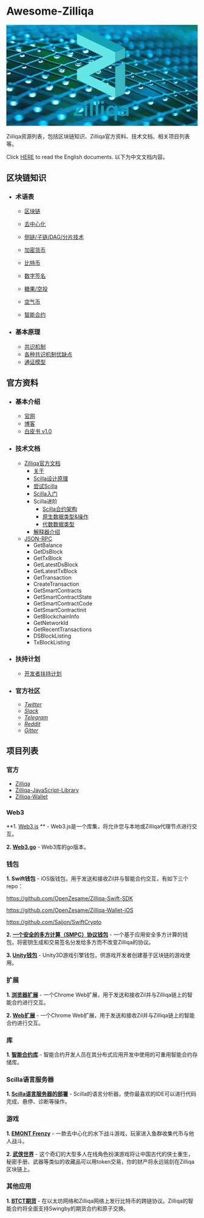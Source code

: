 # Awesome-Zilliqa

![Zilliqa](./img/zilliqa-img.jpeg)



Ziiliqa资源列表，包括区块链知识、Zilliqa官方资料、技术文档、相关项目列表等。

Click [HERE](../README.md) to read the English documents.
以下为中文文档内容。



## 区块链知识

* ### 术语表

  * [区块链](http://www.ruanyifeng.com/blog/2017/12/blockchain-tutorial.html)

  * [去中心化](http://m.sohu.com/a/224866452_100104403?from=groupmessage&isappinstalled=0)

  * [侧链/子链/DAG/分片技术](https://blog.csdn.net/tiandiwuya/article/details/80289380)

  * [加密货币](http://www.ruanyifeng.com/blog/2018/01/cryptocurrency-tutorial.html)

  * [比特币](http://www.ruanyifeng.com/blog/2018/01/bitcoin-tutorial.html)

  * [数字签名](http://www.ruanyifeng.com/blog/2011/08/what_is_a_digital_signature.html)

  * [糖果/空投](https://www.zhihu.com/question/263927879?from=groupmessage&isappinstalled=0)

  * [空气币](https://zhuanlan.zhihu.com/p/34389359?from=groupmessage&isappinstalled=0)

  * [智能合约](https://github.com/EthFans/wiki/wiki/%E6%99%BA%E8%83%BD%E5%90%88%E7%BA%A6)

    

* ### 基本原理

  * [共识机制](https://zhuanlan.zhihu.com/p/32404771)
  * [各种共识机制优缺点](https://blog.csdn.net/omnispace/article/details/80374731)
  * [通证模型](https://www.sohu.com/a/221492990_466937)



## 官方资料

* ### 基本介绍

  * [官网](https://zilliqa.com/)
  * [博客](https://blog.zilliqa.com/@xinshu)
  * [白皮书 v1.0](https://docs.zilliqa.com/whitepaper.pdf)

  

* ### 技术文档

  * [Zilliqa官方文档](https://github.com/FireStack2018/Awesome-Zilliqa/tree/master/Documents/Zilliqa_cn)
    * [关于](./Zilliqa_cn/README.md)
    * [Scilla设计原理](./Zilliqa_cn/Scilla/Scilla设计原理.md)
    * [尝试Scilla](./Zilliqa_cn/Scilla/尝试Scilla.md)
    * [Scilla入门](./Zilliqa_cn/Scilla/Scilla入门.md)
    * Scilla进阶
      - [Scilla合约架构](./Zilliqa_cn/Scilla/Scilla合约架构.md)
      - [原生数据类型&操作](./Zilliqa_cn/Scilla/原生数据类型&操作.md)
      - [代数数据类型](./Zilliqa_cn/Scilla/代数数据类型.md)
    * [解释器介绍](./Zilliqa_cn/Scilla/解释器介绍.md)
  * [JSON-RPC](./JSON-RPC_cn/JSON-RPC_cn.md)
    * GetBalance
    * GetDsBlock
    * GetTxBlock
    * GetLatestDsBlock
    * GetLatestTxBlock
    * GetTransaction
    * CreateTransaction
    * GetSmartContracts
    * GetSmartContractState
    * GetSmartContractCode
    * GetSmartContractinit
    * GetBlockchainInfo
    * GetNetworkId
    * GetRecentTransactions
    * DSBlockListing
    * TxBlockListing

  

* ### 扶持计划

  * [开发者扶持计划](https://blog.zilliqa.com/zilliqa%E7%94%9F%E6%80%81%E6%9E%84%E5%BB%BA%E8%B5%84%E5%8A%A9%E8%AE%A1%E5%88%92-c2ae1745e916)

    

* ### 官方社区
  * [*Twitter*](https://twitter.com/zilliqa)
  * [*Slack*](https://invite.zilliqa.com/)
  * [*Telegram*](https://t.me/zilliqachat)
  * [*Reddit*](https://www.reddit.com/r/zilliqa/)
  * [*Gitter*](https://gitter.im/Zilliqa/ecogrant)



## 项目列表

### 官方

* [Zilliqa](https://github.com/Zilliqa/Zilliqa)
* [Zilliqa-JavaScript-Library](https://github.com/Zilliqa/Zilliqa-JavaScript-Library)
* [Zilliqa-Wallet](https://github.com/Zilliqa/Zilliqa-Wallet) 

### Web3
**1. [Web3.js](https://github.com/FireStack-Lab/webz.js) ** - Web3.js是一个库集，将允许您与本地或Zilliqa代理节点进行交互。

**2. [Web3.go](https://github.com/GincoInc/zillean)** - Web3库的go版本。



### **钱包**

**1. Swift钱包** - iOS版钱包，用于发送和接收Zil并与智能合约交互，有如下三个repo：

https://github.com/OpenZesame/Zilliqa-Swift-SDK

https://github.com/OpenZesame/Zilliqa-Wallet-iOS

https://github.com/Sajjon/SwiftCrypto

**2. [一个安全的多方计算（SMPC）协议钱包](https://github.com/KZen-networks)** - 一个基于应用安全多方计算的钱包，将密钥生成和交易签名分发给多方而不改变Zilliqa的协议。

**3. [Unity钱包](https://github.com/jonas0110/unity3d-zilliqa-wallet)** - Unity3D游戏引擎钱包，供游戏开发者创建基于区块链的游戏使用。



### **扩展**

**1. [浏览器扩展](https://github.com/qaidjohar/Zilliqa-Browser-Extension)** - 一个Chrome Web扩展，用于发送和接收Zil并与Zilliqa链上的智能合约进行交互。

**2. [Web扩展](https://github.com/appbery/Zilliqa-Chrome-Wallet)** - 一个Chrome Web扩展，用于发送和接收Zil并与Zilliqa链上的智能合约进行交互。



### **库**

**1. [智能合约库](https://github.com/vaibhavchellani/scilla-vanilla)** - 智能合约开发人员在其分布式应用开发中使用的可重用智能合约存储库。



### **Scilla语言服务器**

**1. [Scilla语言服务器的部署](https://github.com/czarly/scilla-language-server)** - Scilla的语言分析器，使你最喜欢的IDE可以进行代码完成、悬停、诊断等操作。



### **游戏**

**1. [EMONT Frenzy](https://github.com/Etheremonn/emont-frenzy)** - 一款去中心化的水下战斗游戏，玩家进入鱼群收集代币与他人战斗。

**2. [武侠世界](https://github.com/jonas0110/zilwuxia)** - 这个奇幻的大型多人在线角色扮演游戏将让中国古代的侠士重生，秘密手册、武器等类似的收藏品可以用token交易，你的财产将永远铭刻在Zilliqa区块链上。



### **其他应用**

**1. [BTCT期货](https://github.com/DRI-network/)** - 在以太坊网络和Zilliqa网络上发行比特币的跨链协议。Zilliqa的智能合约将全面支持Swingby的期货合约和原子交换。
